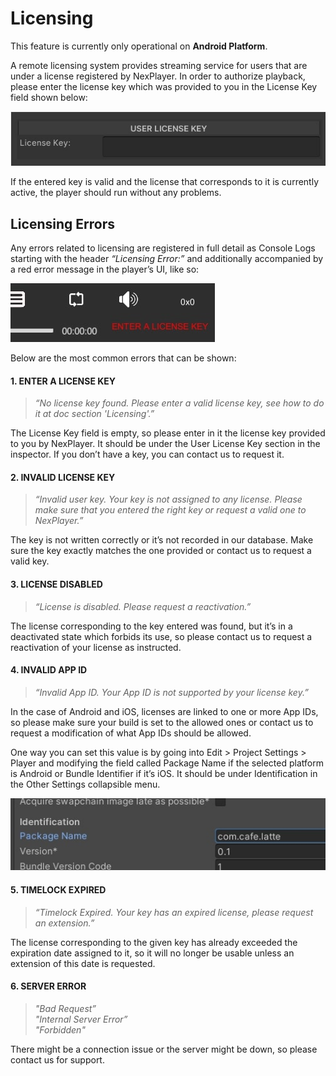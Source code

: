 # Licensing
This feature is currently only operational on **Android Platform**.

A remote licensing system provides streaming service for users that are under a license registered by NexPlayer. In order to authorize playback, please enter the license key which was provided to you in the License Key field shown below:

![](../assets/basic/license0.jpg)

If the entered key is valid and the license that corresponds to it is currently active, the player should run without any problems.

## Licensing Errors

Any errors related to licensing are registered in full detail as Console Logs starting with the header *“Licensing Error:”* and additionally accompanied by a red error message in the player’s UI, like so:

![](../assets/basic/license1.jpg)

Below are the most common errors that can be shown:

#### 1. ENTER A LICENSE KEY
> *“No license key found. Please enter a valid license key, see how to do it at doc section 'Licensing'.”* 

The License Key field is empty, so please enter in it the license key provided to you by NexPlayer. It should be under the User License Key section in the inspector. If you don’t have a key, you can contact us to request it.

#### 2. INVALID LICENSE KEY
> *“Invalid user key. Your key is not assigned to any license. Please make sure that you entered the right key or request a valid one to NexPlayer.”*  

The key is not written correctly or it’s not recorded in our database. Make sure the key exactly matches the one provided or contact us to request a valid key.

#### 3. LICENSE DISABLED
> *“License is disabled. Please request a reactivation.”*  

The license corresponding to the key entered was found, but it’s in a deactivated state which forbids its use, so please contact us to request a reactivation of your license as instructed.

#### 4. INVALID APP ID
> *“Invalid App ID. Your App ID is not supported by your license key.”*  

In the case of Android and iOS, licenses are linked to one or more App IDs, so please make sure your build is set to the allowed ones or contact us to request a modification of what App IDs should be allowed.

One way you can set this value is by going into Edit > Project Settings > Player and modifying the field called Package Name if the selected platform is Android or Bundle Identifier if it’s iOS. It should be under Identification in the Other Settings collapsible menu.

![](../assets/basic/license2.jpg)

#### 5. TIMELOCK EXPIRED 
> *“Timelock Expired. Your key has an expired license, please request an extension.”*  

The license corresponding to the given key has already exceeded the expiration date assigned to it, so it will no longer be usable unless an extension of this date is requested.

#### 6. SERVER ERROR
> *"Bad Request”*  
> *"Internal Server Error”*  
> *"Forbidden"*

There might be a connection issue or the server might be down, so please contact us for support.
